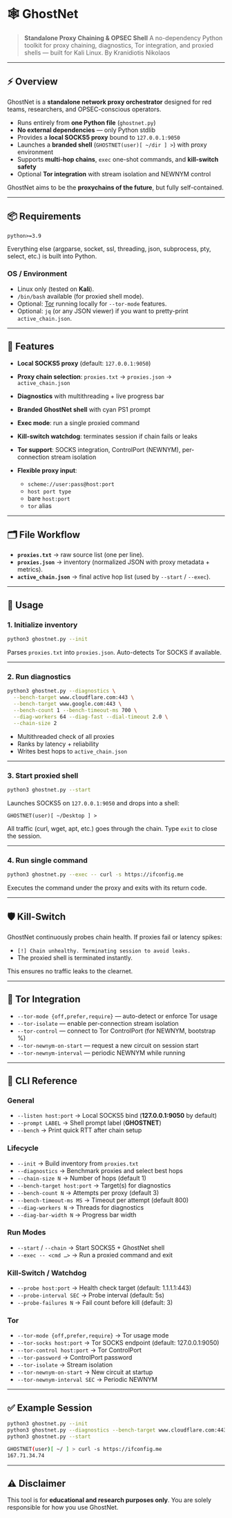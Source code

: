 # 🕸️ GhostNet 

> **Standalone Proxy Chaining & OPSEC Shell**
> A no-dependency Python toolkit for proxy chaining, diagnostics, Tor integration, and proxied shells — built for Kali Linux.
> By Kranidiotis Nikolaos
---

## ⚡ Overview

GhostNet is a **standalone network proxy orchestrator** designed for red teams, researchers, and OPSEC-conscious operators.

* Runs entirely from **one Python file** (`ghostnet.py`)
* **No external dependencies** — only Python stdlib
* Provides a **local SOCKS5 proxy** bound to `127.0.0.1:9050`
* Launches a **branded shell** (`GHOSTNET(user)[ ~/dir ] >`) with proxy environment
* Supports **multi-hop chains**, `exec` one-shot commands, and **kill-switch safety**
* Optional **Tor integration** with stream isolation and NEWNYM control

GhostNet aims to be the **proxychains of the future**, but fully self-contained.

---

## 📦 Requirements

```text
python>=3.9
```

Everything else (argparse, socket, ssl, threading, json, subprocess, pty, select, etc.) is built into Python.

### OS / Environment

* Linux only (tested on **Kali**).
* `/bin/bash` available (for proxied shell mode).
* Optional: [Tor](https://www.torproject.org/) running locally for `--tor-mode` features.
* Optional: `jq` (or any JSON viewer) if you want to pretty-print `active_chain.json`.

---

## 🚀 Features

* **Local SOCKS5 proxy** (default: `127.0.0.1:9050`)
* **Proxy chain selection**: `proxies.txt` → `proxies.json` → `active_chain.json`
* **Diagnostics** with multithreading + live progress bar
* **Branded GhostNet shell** with cyan PS1 prompt
* **Exec mode**: run a single proxied command
* **Kill-switch watchdog**: terminates session if chain fails or leaks
* **Tor support**: SOCKS integration, ControlPort (NEWNYM), per-connection stream isolation
* **Flexible proxy input**:

  * `scheme://user:pass@host:port`
  * `host port type`
  * bare `host:port`
  * `tor` alias

---

## 🗂️ File Workflow

* **`proxies.txt`** → raw source list (one per line).
* **`proxies.json`** → inventory (normalized JSON with proxy metadata + metrics).
* **`active_chain.json`** → final active hop list (used by `--start` / `--exec`).

---

## 🔧 Usage

### 1. Initialize inventory

```bash
python3 ghostnet.py --init
```

Parses `proxies.txt` into `proxies.json`.
Auto-detects Tor SOCKS if available.

---

### 2. Run diagnostics

```bash
python3 ghostnet.py --diagnostics \
  --bench-target www.cloudflare.com:443 \
  --bench-target www.google.com:443 \
  --bench-count 1 --bench-timeout-ms 700 \
  --diag-workers 64 --diag-fast --dial-timeout 2.0 \
  --chain-size 2
```

* Multithreaded check of all proxies
* Ranks by latency + reliability
* Writes best hops to `active_chain.json`

---

### 3. Start proxied shell

```bash
python3 ghostnet.py --start
```

Launches SOCKS5 on `127.0.0.1:9050` and drops into a shell:

```
GHOSTNET(user)[ ~/Desktop ] >
```

All traffic (curl, wget, apt, etc.) goes through the chain.
Type `exit` to close the session.

---

### 4. Run single command

```bash
python3 ghostnet.py --exec -- curl -s https://ifconfig.me
```

Executes the command under the proxy and exits with its return code.

---

## 🛡️ Kill-Switch

GhostNet continuously probes chain health. If proxies fail or latency spikes:

* `[!] Chain unhealthy. Terminating session to avoid leaks.`
* The proxied shell is terminated instantly.

This ensures no traffic leaks to the clearnet.

---

## 🧅 Tor Integration

* `--tor-mode {off,prefer,require}` — auto-detect or enforce Tor usage
* `--tor-isolate` — enable per-connection stream isolation
* `--tor-control` — connect to Tor ControlPort (for NEWNYM, bootstrap %)
* `--tor-newnym-on-start` — request a new circuit on session start
* `--tor-newnym-interval` — periodic NEWNYM while running

---

## 📖 CLI Reference

### General

* `--listen host:port` → Local SOCKS5 bind (**127.0.0.1:9050** by default)
* `--prompt LABEL` → Shell prompt label (**GHOSTNET**)
* `--bench` → Print quick RTT after chain setup

### Lifecycle

* `--init` → Build inventory from `proxies.txt`
* `--diagnostics` → Benchmark proxies and select best hops
* `--chain-size N` → Number of hops (default 1)
* `--bench-target host:port` → Target(s) for diagnostics
* `--bench-count N` → Attempts per proxy (default 3)
* `--bench-timeout-ms MS` → Timeout per attempt (default 800)
* `--diag-workers N` → Threads for diagnostics
* `--diag-bar-width N` → Progress bar width

### Run Modes

* `--start` / `--chain` → Start SOCKS5 + GhostNet shell
* `--exec -- <cmd …>` → Run a proxied command and exit

### Kill-Switch / Watchdog

* `--probe host:port` → Health check target (default: 1.1.1.1:443)
* `--probe-interval SEC` → Probe interval (default: 5s)
* `--probe-failures N` → Fail count before kill (default: 3)

### Tor

* `--tor-mode {off,prefer,require}` → Tor usage mode
* `--tor-socks host:port` → Tor SOCKS endpoint (default: 127.0.0.1:9050)
* `--tor-control host:port` → Tor ControlPort
* `--tor-password` → ControlPort password
* `--tor-isolate` → Stream isolation
* `--tor-newnym-on-start` → New circuit at startup
* `--tor-newnym-interval SEC` → Periodic NEWNYM

---

## ✅ Example Session

```bash
python3 ghostnet.py --init
python3 ghostnet.py --diagnostics --bench-target www.cloudflare.com:443 --chain-size 2
python3 ghostnet.py --start

GHOSTNET(user)[ ~/ ] > curl -s https://ifconfig.me
167.71.34.74
```

---

## ⚠️ Disclaimer

This tool is for **educational and research purposes only**.
You are solely responsible for how you use GhostNet.
